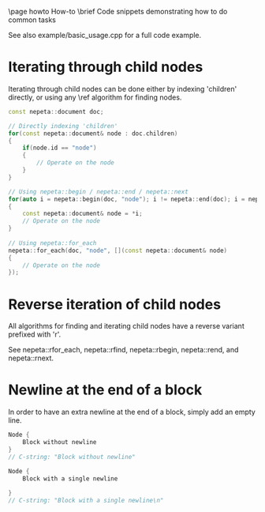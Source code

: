\page howto How-to
\brief Code snippets demonstrating how to do common tasks

See also example/basic_usage.cpp for a full code example.

# Iterating through child nodes
Iterating through child nodes can be done either by indexing 'children' directly, or using any \ref algorithm for finding nodes.

```cpp
const nepeta::document doc;

// Directly indexing 'children'
for(const nepeta::document& node : doc.children)
{
	if(node.id == "node")
	{
		// Operate on the node
	}
}

// Using nepeta::begin / nepeta::end / nepeta::next
for(auto i = nepeta::begin(doc, "node"); i != nepeta::end(doc); i = nepeta::next(doc, i, "node"))
{
	const nepeta::document& node = *i;
	// Operate on the node
}
	
// Using nepeta::for_each
nepeta::for_each(doc, "node", [](const nepeta::document& node)
{
	// Operate on the node
});
```

# Reverse iteration of child nodes
All algorithms for finding and iterating child nodes have a reverse variant prefixed with 'r'.

See nepeta::rfor_each, nepeta::rfind, nepeta::rbegin, nepeta::rend, and nepeta::rnext.

# Newline at the end of a block
In order to have an extra newline at the end of a block, simply add an empty line.

```cpp
Node {
	Block without newline
}
// C-string: "Block without newline"

Node {
	Block with a single newline
	
}
// C-string: "Block with a single newline\n"
```
